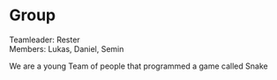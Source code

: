 <h1>Group</h1>
<p>Teamleader: Rester <br> Members: Lukas, Daniel, Semin</p>
<p>We are a young Team of people that programmed a game called Snake</p>

